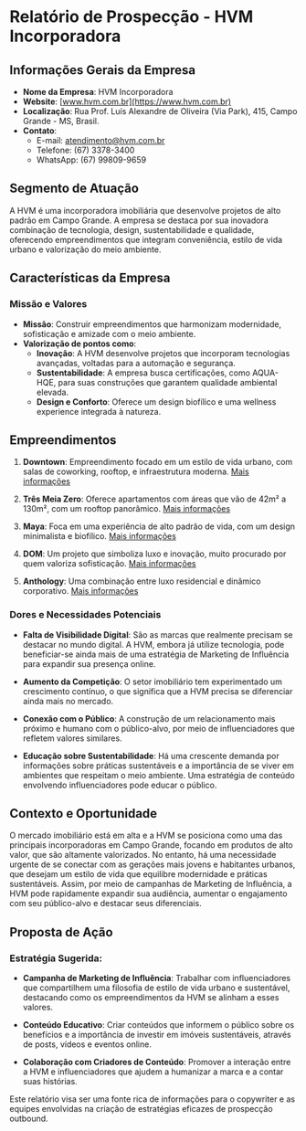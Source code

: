 # Relatório de Prospecção - HVM Incorporadora

## Informações Gerais da Empresa

- **Nome da Empresa**: HVM Incorporadora
- **Website**: [www.hvm.com.br](https://www.hvm.com.br)
- **Localização**: Rua Prof. Luís Alexandre de Oliveira (Via Park), 415, Campo Grande - MS, Brasil.
- **Contato**: 
  - E-mail: atendimento@hvm.com.br
  - Telefone: (67) 3378-3400
  - WhatsApp: (67) 99809-9659

## Segmento de Atuação

A HVM é uma incorporadora imobiliária que desenvolve projetos de alto padrão em Campo Grande. A empresa se destaca por sua inovadora combinação de tecnologia, design, sustentabilidade e qualidade, oferecendo empreendimentos que integram conveniência, estilo de vida urbano e valorização do meio ambiente.

## Características da Empresa

### Missão e Valores
- **Missão**: Construir empreendimentos que harmonizam modernidade, sofisticação e amizade com o meio ambiente. 
- **Valorização de pontos como**: 
  - **Inovação**: A HVM desenvolve projetos que incorporam tecnologias avançadas, voltadas para a automação e segurança.
  - **Sustentabilidade**: A empresa busca certificações, como AQUA-HQE, para suas construções que garantem qualidade ambiental elevada.
  - **Design e Conforto**: Oferece um design biofílico e uma wellness experience integrada à natureza.

## Empreendimentos

1. **Downtown**: Empreendimento focado em um estilo de vida urbano, com salas de coworking, rooftop, e infraestrutura moderna. [Mais informações](https://www.hvm.com.br/empreendimentos/downtown/)
  
2. **Três Meia Zero**: Oferece apartamentos com áreas que vão de 42m² a 130m², com um rooftop panorâmico. [Mais informações](https://www.hvm.com.br/empreendimentos/tres-meia-zero/)

3. **Maya**: Foca em uma experiência de alto padrão de vida, com um design minimalista e biofílico. [Mais informações](https://www.hvm.com.br/empreendimentos/maya/)

4. **DOM**: Um projeto que simboliza luxo e inovação, muito procurado por quem valoriza sofisticação. [Mais informações](https://www.hvm.com.br/empreendimentos/dom/)

5. **Anthology**: Uma combinação entre luxo residencial e dinâmico corporativo. [Mais informações](https://www.hvm.com.br/empreendimentos/anthology/)

### Dores e Necessidades Potenciais

- **Falta de Visibilidade Digital**: São as marcas que realmente precisam se destacar no mundo digital. A HVM, embora já utilize tecnologia, pode beneficiar-se ainda mais de uma estratégia de Marketing de Influência para expandir sua presença online.
  
- **Aumento da Competição**: O setor imobiliário tem experimentado um crescimento contínuo, o que significa que a HVM precisa se diferenciar ainda mais no mercado.

- **Conexão com o Público**: A construção de um relacionamento mais próximo e humano com o público-alvo, por meio de influenciadores que refletem valores similares.

- **Educação sobre Sustentabilidade**: Há uma crescente demanda por informações sobre práticas sustentáveis e a importância de se viver em ambientes que respeitam o meio ambiente. Uma estratégia de conteúdo envolvendo influenciadores pode educar o público.

## Contexto e Oportunidade 

O mercado imobiliário está em alta e a HVM se posiciona como uma das principais incorporadoras em Campo Grande, focando em produtos de alto valor, que são altamente valorizados. No entanto, há uma necessidade urgente de se conectar com as gerações mais jovens e habitantes urbanos, que desejam um estilo de vida que equilibre modernidade e práticas sustentáveis. Assim, por meio de campanhas de Marketing de Influência, a HVM pode rapidamente expandir sua audiência, aumentar o engajamento com seu público-alvo e destacar seus diferenciais.

## Proposta de Ação

### Estratégia Sugerida:
- **Campanha de Marketing de Influência**: Trabalhar com influenciadores que compartilhem uma filosofia de estilo de vida urbano e sustentável, destacando como os empreendimentos da HVM se alinham a esses valores.
  
- **Conteúdo Educativo**: Criar conteúdos que informem o público sobre os benefícios e a importância de investir em imóveis sustentáveis, através de posts, vídeos e eventos online.
  
- **Colaboração com Criadores de Conteúdo**: Promover a interação entre a HVM e influenciadores que ajudem a humanizar a marca e a contar suas histórias.

Este relatório visa ser uma fonte rica de informações para o copywriter e as equipes envolvidas na criação de estratégias eficazes de prospecção outbound.